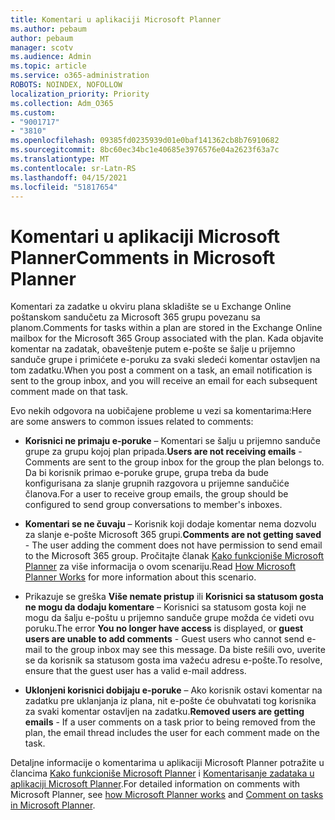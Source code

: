 ```yaml
---
title: Komentari u aplikaciji Microsoft Planner
ms.author: pebaum
author: pebaum
manager: scotv
ms.audience: Admin
ms.topic: article
ms.service: o365-administration
ROBOTS: NOINDEX, NOFOLLOW
localization_priority: Priority
ms.collection: Adm_O365
ms.custom:
- "9001717"
- "3810"
ms.openlocfilehash: 09385fd0235939d01e0baf141362cb8b76910682
ms.sourcegitcommit: 8bc60ec34bc1e40685e3976576e04a2623f63a7c
ms.translationtype: MT
ms.contentlocale: sr-Latn-RS
ms.lasthandoff: 04/15/2021
ms.locfileid: "51817654"
---
```

# <a name="comments-in-microsoft-planner"></a><span data-ttu-id="71853-102">Komentari u aplikaciji Microsoft Planner</span><span class="sxs-lookup"><span data-stu-id="71853-102">Comments in Microsoft Planner</span></span>

<span data-ttu-id="71853-103">Komentari za zadatke u okviru plana skladište se u Exchange Online poštanskom sandučetu za Microsoft 365 grupu povezanu sa planom.</span><span class="sxs-lookup"><span data-stu-id="71853-103">Comments for tasks within a plan are stored in the Exchange Online mailbox for the Microsoft 365 Group associated with the plan.</span></span>  <span data-ttu-id="71853-104">Kada objavite komentar na zadatak, obaveštenje putem e-pošte se šalje u prijemno sanduče grupe i primićete e-poruku za svaki sledeći komentar ostavljen na tom zadatku.</span><span class="sxs-lookup"><span data-stu-id="71853-104">When you post a comment on a task, an email notification is sent to the group inbox, and you will receive an email for each subsequent comment made on that task.</span></span>

<span data-ttu-id="71853-105">Evo nekih odgovora na uobičajene probleme u vezi sa komentarima:</span><span class="sxs-lookup"><span data-stu-id="71853-105">Here are some answers to common issues related to comments:</span></span>

- <span data-ttu-id="71853-106">**Korisnici ne primaju e-poruke** – Komentari se šalju u prijemno sanduče grupe za grupu kojoj plan pripada.</span><span class="sxs-lookup"><span data-stu-id="71853-106">**Users are not receiving emails** - Comments are sent to the group inbox for the group the plan belongs to.</span></span> <span data-ttu-id="71853-107">Da bi korisnik primao e-poruke grupe, grupa treba da bude konfigurisana za slanje grupnih razgovora u prijemne sandučiće članova.</span><span class="sxs-lookup"><span data-stu-id="71853-107">For a user to receive group emails, the group should be configured to send group conversations to member's inboxes.</span></span>

- <span data-ttu-id="71853-108">**Komentari se ne čuvaju** – Korisnik koji dodaje komentar nema dozvolu za slanje e-pošte Microsoft 365 grupi.</span><span class="sxs-lookup"><span data-stu-id="71853-108">**Comments are not getting saved** -  The user adding the comment does not have permission to send email to the Microsoft 365 group.</span></span> <span data-ttu-id="71853-109">Pročitajte članak [Kako funkcioniše Microsoft Planner](https://techcommunity.microsoft.com/t5/planner-blog/how-microsoft-planner-works/ba-p/1214736) za više informacija o ovom scenariju.</span><span class="sxs-lookup"><span data-stu-id="71853-109">Read [How Microsoft Planner Works](https://techcommunity.microsoft.com/t5/planner-blog/how-microsoft-planner-works/ba-p/1214736) for more information about this scenario.</span></span>

- <span data-ttu-id="71853-110">Prikazuje se greška **Više nemate pristup** ili **Korisnici sa statusom gosta ne mogu da dodaju komentare** – Korisnici sa statusom gosta koji ne mogu da šalju e-poštu u prijemno sanduče grupe možda će videti ovu poruku.</span><span class="sxs-lookup"><span data-stu-id="71853-110">The error **You no longer have access** is displayed, or **guest users are unable to add comments** - Guest users who cannot send e-mail to the group inbox may see this message.</span></span> <span data-ttu-id="71853-111">Da biste rešili ovo, uverite se da korisnik sa statusom gosta ima važeću adresu e-pošte.</span><span class="sxs-lookup"><span data-stu-id="71853-111">To resolve, ensure that the guest user has a valid e-mail address.</span></span>

- <span data-ttu-id="71853-112">**Uklonjeni korisnici dobijaju e-poruke** – Ako korisnik ostavi komentar na zadatku pre uklanjanja iz plana, nit e-pošte će obuhvatati tog korisnika za svaki komentar ostavljen na zadatku.</span><span class="sxs-lookup"><span data-stu-id="71853-112">**Removed users are getting emails** -  If a user comments on a task prior to being removed from the plan, the email thread includes the user for each comment made on the task.</span></span>

<span data-ttu-id="71853-113">Detaljne informacije o komentarima u aplikaciji Microsoft Planner potražite u člancima [Kako funkcioniše Microsoft Planner](https://techcommunity.microsoft.com/t5/planner-blog/how-microsoft-planner-works/ba-p/1214736) i [Komentarisanje zadataka u aplikaciji Microsoft Planner](https://support.microsoft.com/office/fd4aedde-7785-4cd0-96ee-122fbc9140e1).</span><span class="sxs-lookup"><span data-stu-id="71853-113">For detailed information on comments with Microsoft Planner, see [how Microsoft Planner works](https://techcommunity.microsoft.com/t5/planner-blog/how-microsoft-planner-works/ba-p/1214736) and [Comment on tasks in Microsoft Planner](https://support.microsoft.com/office/fd4aedde-7785-4cd0-96ee-122fbc9140e1).</span></span>
